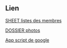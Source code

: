 ## Lien

[SHEET listes des membres](https://docs.google.com/spreadsheets/d/1MoV9VtpKruzuFf0ew6aGwGvx7W8-LeA6M52DkjL-p_A/edit?gid=0#gid=0)

[DOSSIER photos](https://drive.google.com/drive/folders/178Hk8LHG6UI3AnaqD8i-QqLlkCkL5Bsv)

[App script de google](https://script.google.com/u/0/home/projects/1yIok7VZHt71dnkSZKz-7irmKBkSXSekJwzF9S0niD7098sgzK78GGhNh/edit)